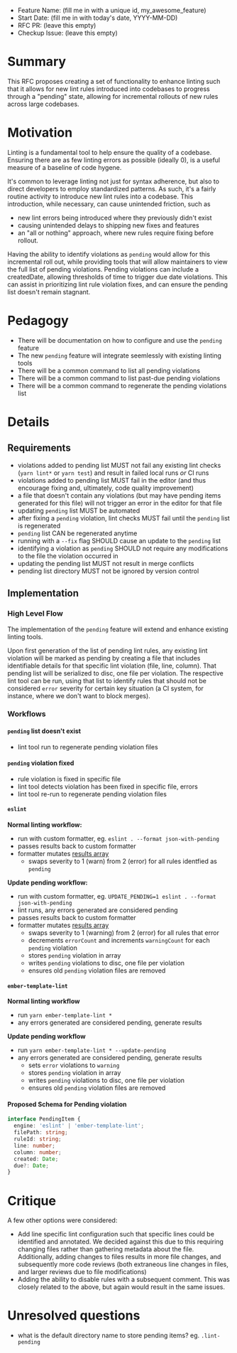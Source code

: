 - Feature Name: (fill me in with a unique id, my_awesome_feature)
- Start Date: (fill me in with today's date, YYYY-MM-DD)
- RFC PR: (leave this empty)
- Checkup Issue: (leave this empty)

# Summary

[summary]: #summary

This RFC proposes creating a set of functionality to enhance linting such that it allows for new lint rules introduced into
codebases to progress through a "pending" state, allowing for incremental rollouts of new rules across large codebases.

# Motivation

[motivation]: #motivation

Linting is a fundamental tool to help ensure the quality of a codebase. Ensuring there are as few linting errors as
possible (ideally 0), is a useful measure of a baseline of code hygene.

It's common to leverage linting not just for syntax adherence, but also to direct developers to employ standardized patterns. As
such, it's a fairly routine activity to introduce new lint rules into a codebase. This introduction, while necessary, can cause
unintended friction, such as

- new lint errors being introduced where they previously didn't exist
- causing unintended delays to shipping new fixes and features
- an "all or nothing" approach, where new rules require fixing before rollout.

Having the ability to identify violations as `pending` would allow for this incremental roll out, while providing tools that will allow maintainers to view the full list of pending violations. Pending violations can include a createdDate, allowing thresholds of time to trigger due date violations. This can assist in prioritizing lint rule violation fixes, and can ensure the pending list doesn't remain stagnant.

# Pedagogy

[pedagogy]: #pedagogy

- There will be documentation on how to configure and use the `pending` feature
- The new `pending` feature will integrate seemlessly with existing linting tools
- There will be a common command to list all pending violations
- There will be a common command to list past-due pending violations
- There will be a common command to regenerate the pending violations list

# Details

[details]: #details

## Requirements

- violations added to pending list MUST not fail any existing lint checks (`yarn lint*` or `yarn test`) and result in failed local runs _or_ CI runs
- violations added to pending list MUST fail in the editor (and thus encourage fixing and, ultimately, code quality improvement)
- a file that doesn't contain any violations (but may have pending items generated for this file) will not trigger an error in the editor for that file
- updating `pending` list MUST be automated
- after fixing a `pending` violation, lint checks MUST fail until the `pending` list is regenerated
- `pending` list CAN be regenerated anytime
- running with a `--fix` flag SHOULD cause an update to the `pending` list
- identifying a violation as `pending` SHOULD not require any modifications to the file the violation occurred in
- updating the pending list MUST not result in merge conflicts
- pending list directory MUST not be ignored by version control

## Implementation

### High Level Flow

The implementation of the `pending` feature will extend and enhance existing linting tools. 

Upon first generation of the list of pending lint rules, any existing lint violation will be marked as pending by creating a file that includes identifiable details for that specific lint violation (file, line, column). That pending list will be serialized to disc, one file per violation. The respective lint tool can be run, using that list to identify rules that should not be considered `error` severity for certain key situation (a CI system, for instance, where we don't want to block merges).

### Workflows

#### `pending` list doesn't exist

- lint tool run to regenerate pending violation files

#### `pending` violation fixed

- rule violation is fixed in specific file
- lint tool detects violation has been fixed in specific file, errors
- lint tool re-run to regenerate pending violation files

#### `eslint`

**Normal linting workflow:**

- run with custom formatter, eg. `eslint . --format json-with-pending`
- passes results back to custom formatter
- formatter mutates [results array](https://eslint.org/docs/developer-guide/working-with-custom-formatters#the-results-object)
  - swaps severity to 1 (warn) from 2 (error) for all rules identfied as `pending`

**Update pending workflow:**

- run with custom formatter, eg. `UPDATE_PENDING=1 eslint . --format json-with-pending`
- lint runs, any errors generated are considered pending
- passes results back to custom formatter
- formatter mutates [results array](https://eslint.org/docs/developer-guide/working-with-custom-formatters#the-results-object)
  - swaps severity to 1 (warning) from 2 (error) for all rules that error
  - decrements `errorCount` and increments `warningCount` for each `pending` violation
  - stores `pending` violation in array
  - writes `pending` violations to disc, one file per violation
  - ensures old `pending` violation files are removed

#### `ember-template-lint`

**Normal linting workflow**

- run `yarn ember-template-lint *`
- any errors generated are considered pending, generate results

**Update pending workflow**

- run `yarn ember-template-lint * --update-pending`
- any errors generated are considered pending, generate results
  - sets `error` violations to `warning`
  - stores `pending` violation in array
  - writes `pending` violations to disc, one file per violation
  - ensures old `pending` violation files are removed

#### Proposed Schema for Pending violation

```ts
interface PendingItem {
  engine: 'eslint' | 'ember-template-lint';
  filePath: string;
  ruleId: string;
  line: number;
  column: number;
  created: Date;
  due?: Date;
}
```

# Critique

[critique]: #critique

A few other options were considered:

- Add line specific lint configuration such that specific lines could be identified and annotated. We decided against this due to this
  requiring changing files rather than gathering metadata about the file. Additionally, adding changes to files results in more file
  changes, and subsequently more code reviews (both extraneous line changes in files, and larger reviews due to file modifications)
- Adding the ability to disable rules with a subsequent comment. This was closely related to the above, but again would result in the
  same issues.

# Unresolved questions

[unresolved]: #unresolved-questions

- what is the default directory name to store pending items? eg. `.lint-pending`
